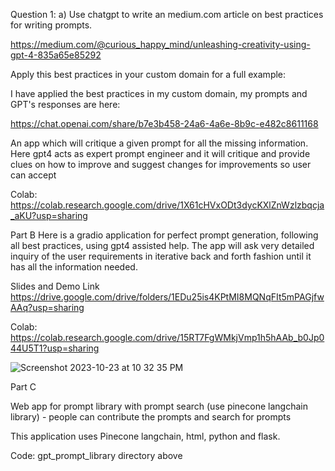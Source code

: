 Question 1: a) Use chatgpt to write an medium.com article on best practices for writing prompts. 

https://medium.com/@curious_happy_mind/unleashing-creativity-using-gpt-4-835a65e85292

Apply this best practices in your custom domain for a full example:

I have applied the best practices in my custom domain, my prompts and GPT's responses are here:

https://chat.openai.com/share/b7e3b458-24a6-4a6e-8b9c-e482c8611168

An app which will critique a given prompt for all the missing information. Here gpt4 acts as expert prompt engineer and it will critique and provide clues on how to improve and suggest changes for improvements so user can accept

Colab: https://colab.research.google.com/drive/1X61cHVxODt3dycKXlZnWzlzbqcja_aKU?usp=sharing
 
 
Part B
Here is a gradio application for perfect prompt generation, following all best practices, using gpt4 assisted help. The app will ask very detailed inquiry of the user requirements in iterative back and forth fashion until it has all the information needed.

 Slides and Demo Link https://drive.google.com/drive/folders/1EDu25is4KPtMI8MQNqFIt5mPAGjfwAAq?usp=sharing

 Colab: https://colab.research.google.com/drive/15RT7FgWMkjVmp1h5hAAb_b0Jp044U5T1?usp=sharing

 ![Screenshot 2023-10-23 at 10 32 35 PM](https://github.com/Chaitra-B-V/CMPE-297-SpecialTopics/assets/112594201/610db349-3cb6-4051-888b-d7f9680c6686)

Part C

Web app for prompt library with prompt search (use pinecone langchain library) - people can contribute the prompts and search for prompts

This application uses Pinecone langchain, html, python and flask.

Code: gpt_prompt_library directory above
